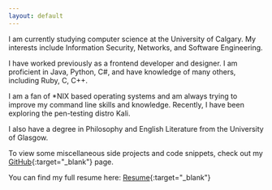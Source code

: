 ```yaml
---
layout: default
---
```


I am currently studying computer science at the University of Calgary. My interests include Information Security, Networks, and Software Engineering.

I have worked previously as a frontend developer and designer. I am proficient in Java, Python, C#, and have knowledge of many others, including Ruby, C, C++.

I am a fan of *NIX based operating systems and am always trying to improve my command line skills and knowledge. Recently, I have been exploring the pen-testing distro Kali.

I also have a degree in Philosophy and English Literature from the University of Glasgow.

To view some miscellaneous side projects and code snippets, check out my [GitHub](https://github.com/paddyw2){:target="_blank"} page.

You can find my full resume here: [Resume](/assets/resume.pdf){:target="_blank"}
